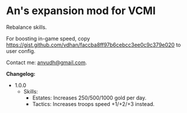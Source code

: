 # An's expansion mod for VCMI

Rebalance skills.

For boosting in-game speed, copy https://gist.github.com/vdhan/faccba8ff97b6cebcc3ee0c9c379e020 to user config.

Contact me: anvudh@gmail.com.

**Changelog:**

- 1.0.0
  * Skills:
    + Estates: Increases 250/500/1000 gold per day.
    + Tactics: Increases troops speed +1/+2/+3 instead.